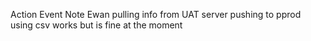 Action
Event
Note
Ewan
pulling info from UAT server
pushing to pprod
using csv works but is fine at the moment
